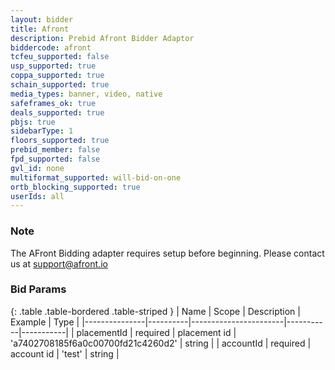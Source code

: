 ```yaml
---
layout: bidder
title: Afront
description: Prebid Afront Bidder Adaptor
biddercode: afront
tcfeu_supported: false
usp_supported: true
coppa_supported: true
schain_supported: true
media_types: banner, video, native
safeframes_ok: true
deals_supported: true
pbjs: true
sidebarType: 1
floors_supported: true
prebid_member: false
fpd_supported: false
gvl_id: none
multiformat_supported: will-bid-on-one
ortb_blocking_supported: true
userIds: all
---
```


### Note

The AFront Bidding adapter requires setup before beginning. Please contact us at [support@afront.io](mailto:support@afront.io)

### Bid Params

{: .table .table-bordered .table-striped }
| Name | Scope | Description | Example | Type |
|---------------|----------|-----------------------|-----------|-----------|
| placementId | required | placement id | 'a7402708185f6a0c00700fd21c4260d2' | string |
| accountId | required | account id | 'test' | string |
